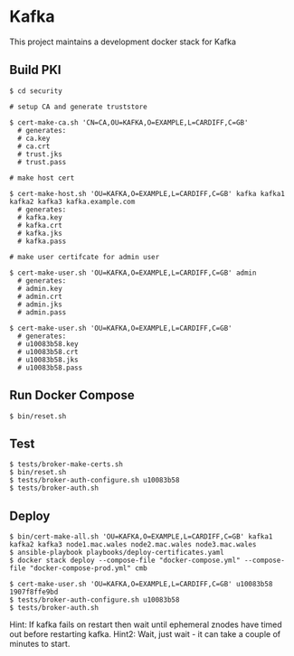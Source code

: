 # Kafka

This project maintains a development docker stack for Kafka

## Build PKI
```
$ cd security

# setup CA and generate truststore

$ cert-make-ca.sh 'CN=CA,OU=KAFKA,O=EXAMPLE,L=CARDIFF,C=GB'
  # generates:
  # ca.key
  # ca.crt
  # trust.jks
  # trust.pass

# make host cert

$ cert-make-host.sh 'OU=KAFKA,O=EXAMPLE,L=CARDIFF,C=GB' kafka kafka1 kafka2 kafka3 kafka.example.com
  # generates:
  # kafka.key
  # kafka.crt
  # kafka.jks
  # kafka.pass

# make user certifcate for admin user

$ cert-make-user.sh 'OU=KAFKA,O=EXAMPLE,L=CARDIFF,C=GB' admin
  # generates:
  # admin.key
  # admin.crt
  # admin.jks
  # admin.pass

$ cert-make-user.sh 'OU=KAFKA,O=EXAMPLE,L=CARDIFF,C=GB'
  # generates:
  # u10083b58.key
  # u10083b58.crt
  # u10083b58.jks
  # u10083b58.pass
```

## Run Docker Compose
```
$ bin/reset.sh
```

## Test
```
$ tests/broker-make-certs.sh
$ bin/reset.sh
$ tests/broker-auth-configure.sh u10083b58
$ tests/broker-auth.sh
```

## Deploy
```
$ bin/cert-make-all.sh 'OU=KAFKA,O=EXAMPLE,L=CARDIFF,C=GB' kafka1 kafka2 kafka3 node1.mac.wales node2.mac.wales node3.mac.wales
$ ansible-playbook playbooks/deploy-certificates.yaml
$ docker stack deploy --compose-file "docker-compose.yml" --compose-file "docker-compose-prod.yml" cmb

$ cert-make-user.sh 'OU=KAFKA,O=EXAMPLE,L=CARDIFF,C=GB' u10083b58 1907f8ffe9bd
$ tests/broker-auth-configure.sh u10083b58
$ tests/broker-auth.sh

```

Hint:  If kafka fails on restart then wait until ephemeral znodes have timed out before restarting kafka.
Hint2: Wait, just wait - it can take a couple of minutes to start.
